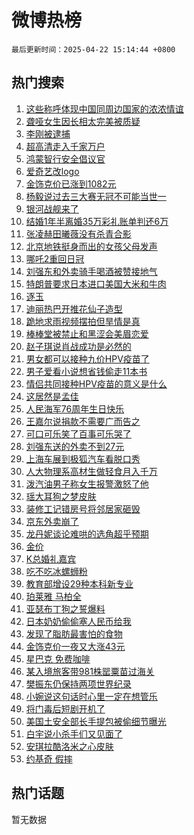 # 微博热榜

`最后更新时间：2025-04-22 15:14:44 +0800`

## 热门搜索

1. [这些称呼体现中国同周边国家的浓浓情谊](https://m.weibo.cn/search?containerid=100103type%3D1%26t%3D10%26q%3D%23%E8%BF%99%E4%BA%9B%E7%A7%B0%E5%91%BC%E4%BD%93%E7%8E%B0%E4%B8%AD%E5%9B%BD%E5%90%8C%E5%91%A8%E8%BE%B9%E5%9B%BD%E5%AE%B6%E7%9A%84%E6%B5%93%E6%B5%93%E6%83%85%E8%B0%8A%23&stream_entry_id=51&isnewpage=1&extparam=seat%3D1%26pos%3D0%26cate%3D10103%26stream_entry_id%3D51%26filter_type%3Drealtimehot%26q%3D%2523%25E8%25BF%2599%25E4%25BA%259B%25E7%25A7%25B0%25E5%2591%25BC%25E4%25BD%2593%25E7%258E%25B0%25E4%25B8%25AD%25E5%259B%25BD%25E5%2590%258C%25E5%2591%25A8%25E8%25BE%25B9%25E5%259B%25BD%25E5%25AE%25B6%25E7%259A%2584%25E6%25B5%2593%25E6%25B5%2593%25E6%2583%2585%25E8%25B0%258A%2523%26dgr%3D0%26c_type%3D51%26display_time%3D1745306083%26pre_seqid%3D174530608313902760420125)
1. [聋哑女生因长相太完美被质疑](https://m.weibo.cn/search?containerid=100103type%3D1%26t%3D10%26q%3D%23%E8%81%8B%E5%93%91%E5%A5%B3%E7%94%9F%E5%9B%A0%E9%95%BF%E7%9B%B8%E5%A4%AA%E5%AE%8C%E7%BE%8E%E8%A2%AB%E8%B4%A8%E7%96%91%23&stream_entry_id=31&isnewpage=1&extparam=seat%3D1%26lcate%3D5001%26pos%3D0%26q%3D%2523%25E8%2581%258B%25E5%2593%2591%25E5%25A5%25B3%25E7%2594%259F%25E5%259B%25A0%25E9%2595%25BF%25E7%259B%25B8%25E5%25A4%25AA%25E5%25AE%258C%25E7%25BE%258E%25E8%25A2%25AB%25E8%25B4%25A8%25E7%2596%2591%2523%26dgr%3D0%26realpos%3D1%26cate%3D5001%26flag%3D2%26band_rank%3D1%26c_type%3D31%26stream_entry_id%3D31%26filter_type%3Drealtimehot%26display_time%3D1745306083%26pre_seqid%3D174530608313902760420125)
1. [李刚被逮捕](https://m.weibo.cn/search?containerid=100103type%3D1%26t%3D10%26q%3D%23%E6%9D%8E%E5%88%9A%E8%A2%AB%E9%80%AE%E6%8D%95%23&stream_entry_id=31&isnewpage=1&extparam=seat%3D1%26lcate%3D5001%26pos%3D1%26q%3D%2523%25E6%259D%258E%25E5%2588%259A%25E8%25A2%25AB%25E9%2580%25AE%25E6%258D%2595%2523%26dgr%3D0%26realpos%3D2%26cate%3D5001%26flag%3D2%26band_rank%3D2%26c_type%3D31%26stream_entry_id%3D31%26filter_type%3Drealtimehot%26display_time%3D1745306083%26pre_seqid%3D174530608313902760420125)
1. [超高清走入千家万户](https://m.weibo.cn/search?containerid=100103type%3D1%26t%3D10%26q%3D%23%E8%B6%85%E9%AB%98%E6%B8%85%E8%B5%B0%E5%85%A5%E5%8D%83%E5%AE%B6%E4%B8%87%E6%88%B7%23&stream_entry_id=31&isnewpage=1&extparam=seat%3D1%26lcate%3D5001%26pos%3D2%26q%3D%2523%25E8%25B6%2585%25E9%25AB%2598%25E6%25B8%2585%25E8%25B5%25B0%25E5%2585%25A5%25E5%258D%2583%25E5%25AE%25B6%25E4%25B8%2587%25E6%2588%25B7%2523%26dgr%3D0%26realpos%3D3%26cate%3D5001%26flag%3D0%26band_rank%3D3%26c_type%3D31%26stream_entry_id%3D31%26filter_type%3Drealtimehot%26display_time%3D1745306083%26pre_seqid%3D174530608313902760420125)
1. [鸿蒙智行安全倡议官](https://m.weibo.cn/search?containerid=100103type%3D1%26t%3D10%26q%3D%23%E9%B8%BF%E8%92%99%E6%99%BA%E8%A1%8C%E5%AE%89%E5%85%A8%E5%80%A1%E8%AE%AE%E5%AE%98%23&stream_entry_id=31&isnewpage=1&extparam=seat%3D1%26lcate%3D5001%26pos%3D3%26q%3D%2523%25E9%25B8%25BF%25E8%2592%2599%25E6%2599%25BA%25E8%25A1%258C%25E5%25AE%2589%25E5%2585%25A8%25E5%2580%25A1%25E8%25AE%25AE%25E5%25AE%2598%2523%26dgr%3D0%26c_type%3D31%26adid%3D283584%26cate%3D5001%26is_ad_pos%3D1%26band_rank%3D4%26stream_entry_id%3D31%26topic_ad%3D1%26filter_type%3Drealtimehot%26display_time%3D1745306083%26pre_seqid%3D174530608313902760420125)
1. [爱奇艺改logo](https://m.weibo.cn/search?containerid=100103type%3D1%26t%3D10%26q%3D%23%E7%88%B1%E5%A5%87%E8%89%BA%E6%94%B9logo%23&stream_entry_id=31&isnewpage=1&extparam=seat%3D1%26lcate%3D5001%26pos%3D4%26q%3D%2523%25E7%2588%25B1%25E5%25A5%2587%25E8%2589%25BA%25E6%2594%25B9logo%2523%26dgr%3D0%26realpos%3D4%26cate%3D5001%26flag%3D1%26band_rank%3D4%26c_type%3D31%26stream_entry_id%3D31%26filter_type%3Drealtimehot%26display_time%3D1745306083%26pre_seqid%3D174530608313902760420125)
1. [金饰克价已涨到1082元](https://m.weibo.cn/search?containerid=100103type%3D1%26t%3D10%26q%3D%23%E9%87%91%E9%A5%B0%E5%85%8B%E4%BB%B7%E5%B7%B2%E6%B6%A8%E5%88%B01082%E5%85%83%23&stream_entry_id=31&isnewpage=1&extparam=seat%3D1%26lcate%3D5001%26pos%3D5%26q%3D%2523%25E9%2587%2591%25E9%25A5%25B0%25E5%2585%258B%25E4%25BB%25B7%25E5%25B7%25B2%25E6%25B6%25A8%25E5%2588%25B01082%25E5%2585%2583%2523%26dgr%3D0%26realpos%3D5%26cate%3D5001%26flag%3D1%26band_rank%3D5%26c_type%3D31%26stream_entry_id%3D31%26filter_type%3Drealtimehot%26display_time%3D1745306083%26pre_seqid%3D174530608313902760420125)
1. [杨毅说过去三大赛无冠不可能当世一](https://m.weibo.cn/search?containerid=100103type%3D1%26t%3D10%26q%3D%23%E6%9D%A8%E6%AF%85%E8%AF%B4%E8%BF%87%E5%8E%BB%E4%B8%89%E5%A4%A7%E8%B5%9B%E6%97%A0%E5%86%A0%E4%B8%8D%E5%8F%AF%E8%83%BD%E5%BD%93%E4%B8%96%E4%B8%80%23&stream_entry_id=31&isnewpage=1&extparam=seat%3D1%26lcate%3D5001%26pos%3D6%26q%3D%2523%25E6%259D%25A8%25E6%25AF%2585%25E8%25AF%25B4%25E8%25BF%2587%25E5%258E%25BB%25E4%25B8%2589%25E5%25A4%25A7%25E8%25B5%259B%25E6%2597%25A0%25E5%2586%25A0%25E4%25B8%258D%25E5%258F%25AF%25E8%2583%25BD%25E5%25BD%2593%25E4%25B8%2596%25E4%25B8%2580%2523%26dgr%3D0%26realpos%3D6%26cate%3D5001%26flag%3D1%26band_rank%3D6%26c_type%3D31%26stream_entry_id%3D31%26filter_type%3Drealtimehot%26display_time%3D1745306083%26pre_seqid%3D174530608313902760420125)
1. [银河战舰来了](https://m.weibo.cn/search?containerid=100103type%3D1%26t%3D10%26q%3D%23%E9%93%B6%E6%B2%B3%E6%88%98%E8%88%B0%E6%9D%A5%E4%BA%86%23&stream_entry_id=31&isnewpage=1&extparam=seat%3D1%26lcate%3D5001%26pos%3D7%26q%3D%2523%25E9%2593%25B6%25E6%25B2%25B3%25E6%2588%2598%25E8%2588%25B0%25E6%259D%25A5%25E4%25BA%2586%2523%26dgr%3D0%26c_type%3D31%26adid%3D283730%26cate%3D5001%26is_ad_pos%3D1%26band_rank%3D7%26stream_entry_id%3D31%26topic_ad%3D1%26filter_type%3Drealtimehot%26display_time%3D1745306083%26pre_seqid%3D174530608313902760420125)
1. [结婚1年半离婚35万彩礼账单判还6万](https://m.weibo.cn/search?containerid=100103type%3D1%26t%3D10%26q%3D%23%E7%BB%93%E5%A9%9A1%E5%B9%B4%E5%8D%8A%E7%A6%BB%E5%A9%9A35%E4%B8%87%E5%BD%A9%E7%A4%BC%E8%B4%A6%E5%8D%95%E5%88%A4%E8%BF%986%E4%B8%87%23&stream_entry_id=31&isnewpage=1&extparam=seat%3D1%26lcate%3D5001%26pos%3D8%26q%3D%2523%25E7%25BB%2593%25E5%25A9%259A1%25E5%25B9%25B4%25E5%258D%258A%25E7%25A6%25BB%25E5%25A9%259A35%25E4%25B8%2587%25E5%25BD%25A9%25E7%25A4%25BC%25E8%25B4%25A6%25E5%258D%2595%25E5%2588%25A4%25E8%25BF%25986%25E4%25B8%2587%2523%26dgr%3D0%26realpos%3D7%26cate%3D5001%26flag%3D0%26band_rank%3D7%26c_type%3D31%26stream_entry_id%3D31%26filter_type%3Drealtimehot%26display_time%3D1745306083%26pre_seqid%3D174530608313902760420125)
1. [张凌赫田曦薇没有杀青合影](https://m.weibo.cn/search?containerid=100103type%3D1%26t%3D10%26q%3D%23%E5%BC%A0%E5%87%8C%E8%B5%AB%E7%94%B0%E6%9B%A6%E8%96%87%E6%B2%A1%E6%9C%89%E6%9D%80%E9%9D%92%E5%90%88%E5%BD%B1%23&stream_entry_id=31&isnewpage=1&extparam=seat%3D1%26lcate%3D5001%26pos%3D9%26q%3D%2523%25E5%25BC%25A0%25E5%2587%258C%25E8%25B5%25AB%25E7%2594%25B0%25E6%259B%25A6%25E8%2596%2587%25E6%25B2%25A1%25E6%259C%2589%25E6%259D%2580%25E9%259D%2592%25E5%2590%2588%25E5%25BD%25B1%2523%26dgr%3D0%26realpos%3D8%26cate%3D5001%26flag%3D1%26band_rank%3D8%26c_type%3D31%26stream_entry_id%3D31%26filter_type%3Drealtimehot%26display_time%3D1745306083%26pre_seqid%3D174530608313902760420125)
1. [北京地铁挺身而出的女孩父母发声](https://m.weibo.cn/search?containerid=100103type%3D1%26t%3D10%26q%3D%23%E5%8C%97%E4%BA%AC%E5%9C%B0%E9%93%81%E6%8C%BA%E8%BA%AB%E8%80%8C%E5%87%BA%E7%9A%84%E5%A5%B3%E5%AD%A9%E7%88%B6%E6%AF%8D%E5%8F%91%E5%A3%B0%23&stream_entry_id=31&isnewpage=1&extparam=seat%3D1%26lcate%3D5001%26pos%3D10%26q%3D%2523%25E5%258C%2597%25E4%25BA%25AC%25E5%259C%25B0%25E9%2593%2581%25E6%258C%25BA%25E8%25BA%25AB%25E8%2580%258C%25E5%2587%25BA%25E7%259A%2584%25E5%25A5%25B3%25E5%25AD%25A9%25E7%2588%25B6%25E6%25AF%258D%25E5%258F%2591%25E5%25A3%25B0%2523%26dgr%3D0%26realpos%3D9%26cate%3D5001%26flag%3D1%26band_rank%3D9%26c_type%3D31%26stream_entry_id%3D31%26filter_type%3Drealtimehot%26display_time%3D1745306083%26pre_seqid%3D174530608313902760420125)
1. [哪吒2重回日冠](https://m.weibo.cn/search?containerid=100103type%3D1%26t%3D10%26q%3D%23%E5%93%AA%E5%90%922%E9%87%8D%E5%9B%9E%E6%97%A5%E5%86%A0%23&stream_entry_id=31&isnewpage=1&extparam=seat%3D1%26lcate%3D5001%26pos%3D11%26q%3D%2523%25E5%2593%25AA%25E5%2590%25922%25E9%2587%258D%25E5%259B%259E%25E6%2597%25A5%25E5%2586%25A0%2523%26dgr%3D0%26realpos%3D10%26cate%3D5001%26flag%3D1%26band_rank%3D10%26c_type%3D31%26stream_entry_id%3D31%26filter_type%3Drealtimehot%26display_time%3D1745306083%26pre_seqid%3D174530608313902760420125)
1. [刘强东和外卖骑手喝酒被赞接地气](https://m.weibo.cn/search?containerid=100103type%3D1%26t%3D10%26q%3D%23%E5%88%98%E5%BC%BA%E4%B8%9C%E5%92%8C%E5%A4%96%E5%8D%96%E9%AA%91%E6%89%8B%E5%96%9D%E9%85%92%E8%A2%AB%E8%B5%9E%E6%8E%A5%E5%9C%B0%E6%B0%94%23&stream_entry_id=31&isnewpage=1&extparam=seat%3D1%26lcate%3D5001%26pos%3D12%26q%3D%2523%25E5%2588%2598%25E5%25BC%25BA%25E4%25B8%259C%25E5%2592%258C%25E5%25A4%2596%25E5%258D%2596%25E9%25AA%2591%25E6%2589%258B%25E5%2596%259D%25E9%2585%2592%25E8%25A2%25AB%25E8%25B5%259E%25E6%258E%25A5%25E5%259C%25B0%25E6%25B0%2594%2523%26dgr%3D0%26realpos%3D11%26cate%3D5001%26flag%3D1%26band_rank%3D11%26c_type%3D31%26stream_entry_id%3D31%26filter_type%3Drealtimehot%26display_time%3D1745306083%26pre_seqid%3D174530608313902760420125)
1. [特朗普要求日本进口美国大米和牛肉](https://m.weibo.cn/search?containerid=100103type%3D1%26t%3D10%26q%3D%23%E7%89%B9%E6%9C%97%E6%99%AE%E8%A6%81%E6%B1%82%E6%97%A5%E6%9C%AC%E8%BF%9B%E5%8F%A3%E7%BE%8E%E5%9B%BD%E5%A4%A7%E7%B1%B3%E5%92%8C%E7%89%9B%E8%82%89%23&stream_entry_id=31&isnewpage=1&extparam=seat%3D1%26lcate%3D5001%26pos%3D13%26q%3D%2523%25E7%2589%25B9%25E6%259C%2597%25E6%2599%25AE%25E8%25A6%2581%25E6%25B1%2582%25E6%2597%25A5%25E6%259C%25AC%25E8%25BF%259B%25E5%258F%25A3%25E7%25BE%258E%25E5%259B%25BD%25E5%25A4%25A7%25E7%25B1%25B3%25E5%2592%258C%25E7%2589%259B%25E8%2582%2589%2523%26dgr%3D0%26realpos%3D12%26cate%3D5001%26flag%3D0%26band_rank%3D12%26c_type%3D31%26stream_entry_id%3D31%26filter_type%3Drealtimehot%26display_time%3D1745306083%26pre_seqid%3D174530608313902760420125)
1. [逐玉](https://m.weibo.cn/search?containerid=100103type%3D1%26t%3D10%26q%3D%E9%80%90%E7%8E%89&stream_entry_id=31&isnewpage=1&extparam=seat%3D1%26lcate%3D5001%26pos%3D14%26q%3D%25E9%2580%2590%25E7%258E%2589%26dgr%3D0%26realpos%3D13%26cate%3D5001%26flag%3D0%26band_rank%3D13%26c_type%3D31%26stream_entry_id%3D31%26filter_type%3Drealtimehot%26display_time%3D1745306083%26pre_seqid%3D174530608313902760420125)
1. [迪丽热巴开推花仙子造型](https://m.weibo.cn/search?containerid=100103type%3D1%26t%3D10%26q%3D%23%E8%BF%AA%E4%B8%BD%E7%83%AD%E5%B7%B4%E5%BC%80%E6%8E%A8%E8%8A%B1%E4%BB%99%E5%AD%90%E9%80%A0%E5%9E%8B%23&stream_entry_id=31&isnewpage=1&extparam=seat%3D1%26lcate%3D5001%26pos%3D15%26q%3D%2523%25E8%25BF%25AA%25E4%25B8%25BD%25E7%2583%25AD%25E5%25B7%25B4%25E5%25BC%2580%25E6%258E%25A8%25E8%258A%25B1%25E4%25BB%2599%25E5%25AD%2590%25E9%2580%25A0%25E5%259E%258B%2523%26dgr%3D0%26realpos%3D14%26cate%3D5001%26flag%3D0%26band_rank%3D14%26c_type%3D31%26stream_entry_id%3D31%26filter_type%3Drealtimehot%26display_time%3D1745306083%26pre_seqid%3D174530608313902760420125)
1. [跪地求雨视频摆拍但旱情是真](https://m.weibo.cn/search?containerid=100103type%3D1%26t%3D10%26q%3D%23%E8%B7%AA%E5%9C%B0%E6%B1%82%E9%9B%A8%E8%A7%86%E9%A2%91%E6%91%86%E6%8B%8D%E4%BD%86%E6%97%B1%E6%83%85%E6%98%AF%E7%9C%9F%23&stream_entry_id=31&isnewpage=1&extparam=seat%3D1%26lcate%3D5001%26pos%3D16%26q%3D%2523%25E8%25B7%25AA%25E5%259C%25B0%25E6%25B1%2582%25E9%259B%25A8%25E8%25A7%2586%25E9%25A2%2591%25E6%2591%2586%25E6%258B%258D%25E4%25BD%2586%25E6%2597%25B1%25E6%2583%2585%25E6%2598%25AF%25E7%259C%259F%2523%26dgr%3D0%26realpos%3D15%26cate%3D5001%26flag%3D1%26band_rank%3D15%26c_type%3D31%26stream_entry_id%3D31%26filter_type%3Drealtimehot%26display_time%3D1745306083%26pre_seqid%3D174530608313902760420125)
1. [棒棒堂被禁止和黑涩会美眉恋爱](https://m.weibo.cn/search?containerid=100103type%3D1%26t%3D10%26q%3D%23%E6%A3%92%E6%A3%92%E5%A0%82%E8%A2%AB%E7%A6%81%E6%AD%A2%E5%92%8C%E9%BB%91%E6%B6%A9%E4%BC%9A%E7%BE%8E%E7%9C%89%E6%81%8B%E7%88%B1%23&stream_entry_id=31&isnewpage=1&extparam=seat%3D1%26lcate%3D5001%26pos%3D17%26q%3D%2523%25E6%25A3%2592%25E6%25A3%2592%25E5%25A0%2582%25E8%25A2%25AB%25E7%25A6%2581%25E6%25AD%25A2%25E5%2592%258C%25E9%25BB%2591%25E6%25B6%25A9%25E4%25BC%259A%25E7%25BE%258E%25E7%259C%2589%25E6%2581%258B%25E7%2588%25B1%2523%26dgr%3D0%26realpos%3D16%26cate%3D5001%26flag%3D0%26band_rank%3D16%26c_type%3D31%26stream_entry_id%3D31%26filter_type%3Drealtimehot%26display_time%3D1745306083%26pre_seqid%3D174530608313902760420125)
1. [赵子琪说肖战成功是必然的](https://m.weibo.cn/search?containerid=100103type%3D1%26t%3D10%26q%3D%23%E8%B5%B5%E5%AD%90%E7%90%AA%E8%AF%B4%E8%82%96%E6%88%98%E6%88%90%E5%8A%9F%E6%98%AF%E5%BF%85%E7%84%B6%E7%9A%84%23&stream_entry_id=31&isnewpage=1&extparam=seat%3D1%26lcate%3D5001%26pos%3D18%26q%3D%2523%25E8%25B5%25B5%25E5%25AD%2590%25E7%2590%25AA%25E8%25AF%25B4%25E8%2582%2596%25E6%2588%2598%25E6%2588%2590%25E5%258A%259F%25E6%2598%25AF%25E5%25BF%2585%25E7%2584%25B6%25E7%259A%2584%2523%26dgr%3D0%26realpos%3D17%26cate%3D5001%26flag%3D0%26band_rank%3D17%26c_type%3D31%26stream_entry_id%3D31%26filter_type%3Drealtimehot%26display_time%3D1745306083%26pre_seqid%3D174530608313902760420125)
1. [男女都可以接种九价HPV疫苗了](https://m.weibo.cn/search?containerid=100103type%3D1%26t%3D10%26q%3D%23%E7%94%B7%E5%A5%B3%E9%83%BD%E5%8F%AF%E4%BB%A5%E6%8E%A5%E7%A7%8D%E4%B9%9D%E4%BB%B7HPV%E7%96%AB%E8%8B%97%E4%BA%86%23&stream_entry_id=31&isnewpage=1&extparam=seat%3D1%26lcate%3D5001%26pos%3D19%26q%3D%2523%25E7%2594%25B7%25E5%25A5%25B3%25E9%2583%25BD%25E5%258F%25AF%25E4%25BB%25A5%25E6%258E%25A5%25E7%25A7%258D%25E4%25B9%259D%25E4%25BB%25B7HPV%25E7%2596%25AB%25E8%258B%2597%25E4%25BA%2586%2523%26dgr%3D0%26realpos%3D18%26cate%3D5001%26flag%3D1%26band_rank%3D18%26c_type%3D31%26stream_entry_id%3D31%26filter_type%3Drealtimehot%26display_time%3D1745306083%26pre_seqid%3D174530608313902760420125)
1. [男子爱看小说想省钱偷走11本书](https://m.weibo.cn/search?containerid=100103type%3D1%26t%3D10%26q%3D%23%E7%94%B7%E5%AD%90%E7%88%B1%E7%9C%8B%E5%B0%8F%E8%AF%B4%E6%83%B3%E7%9C%81%E9%92%B1%E5%81%B7%E8%B5%B011%E6%9C%AC%E4%B9%A6%23&stream_entry_id=31&isnewpage=1&extparam=seat%3D1%26lcate%3D5001%26pos%3D20%26q%3D%2523%25E7%2594%25B7%25E5%25AD%2590%25E7%2588%25B1%25E7%259C%258B%25E5%25B0%258F%25E8%25AF%25B4%25E6%2583%25B3%25E7%259C%2581%25E9%2592%25B1%25E5%2581%25B7%25E8%25B5%25B011%25E6%259C%25AC%25E4%25B9%25A6%2523%26dgr%3D0%26realpos%3D19%26cate%3D5001%26flag%3D1%26band_rank%3D19%26c_type%3D31%26stream_entry_id%3D31%26filter_type%3Drealtimehot%26display_time%3D1745306083%26pre_seqid%3D174530608313902760420125)
1. [情侣共同接种HPV疫苗的意义是什么](https://m.weibo.cn/search?containerid=100103type%3D1%26t%3D10%26q%3D%E6%83%85%E4%BE%A3%E5%85%B1%E5%90%8C%E6%8E%A5%E7%A7%8DHPV%E7%96%AB%E8%8B%97%E7%9A%84%E6%84%8F%E4%B9%89%E6%98%AF%E4%BB%80%E4%B9%88&stream_entry_id=31&isnewpage=1&extparam=seat%3D1%26lcate%3D5001%26pos%3D21%26q%3D%25E6%2583%2585%25E4%25BE%25A3%25E5%2585%25B1%25E5%2590%258C%25E6%258E%25A5%25E7%25A7%258DHPV%25E7%2596%25AB%25E8%258B%2597%25E7%259A%2584%25E6%2584%258F%25E4%25B9%2589%25E6%2598%25AF%25E4%25BB%2580%25E4%25B9%2588%26dgr%3D0%26c_type%3D31%26is_ai_ask%3D1%26cate%3D5001%26flag%3D1%26band_rank%3D20%26realpos%3D20%26stream_entry_id%3D31%26filter_type%3Drealtimehot%26display_time%3D1745306083%26pre_seqid%3D174530608313902760420125)
1. [这居然是孟佳](https://m.weibo.cn/search?containerid=100103type%3D1%26t%3D10%26q%3D%E8%BF%99%E5%B1%85%E7%84%B6%E6%98%AF%E5%AD%9F%E4%BD%B3&stream_entry_id=31&isnewpage=1&extparam=seat%3D1%26lcate%3D5001%26pos%3D22%26q%3D%25E8%25BF%2599%25E5%25B1%2585%25E7%2584%25B6%25E6%2598%25AF%25E5%25AD%259F%25E4%25BD%25B3%26dgr%3D0%26realpos%3D21%26cate%3D5001%26flag%3D2%26band_rank%3D21%26c_type%3D31%26stream_entry_id%3D31%26filter_type%3Drealtimehot%26display_time%3D1745306083%26pre_seqid%3D174530608313902760420125)
1. [人民海军76周年生日快乐](https://m.weibo.cn/search?containerid=100103type%3D1%26t%3D10%26q%3D%23%E4%BA%BA%E6%B0%91%E6%B5%B7%E5%86%9B76%E5%91%A8%E5%B9%B4%E7%94%9F%E6%97%A5%E5%BF%AB%E4%B9%90%23&stream_entry_id=31&isnewpage=1&extparam=seat%3D1%26lcate%3D5001%26pos%3D23%26q%3D%2523%25E4%25BA%25BA%25E6%25B0%2591%25E6%25B5%25B7%25E5%2586%259B76%25E5%2591%25A8%25E5%25B9%25B4%25E7%2594%259F%25E6%2597%25A5%25E5%25BF%25AB%25E4%25B9%2590%2523%26dgr%3D0%26realpos%3D22%26cate%3D5001%26flag%3D1%26band_rank%3D22%26c_type%3D31%26stream_entry_id%3D31%26filter_type%3Drealtimehot%26display_time%3D1745306083%26pre_seqid%3D174530608313902760420125)
1. [王嘉尔说捐款不需要广而告之](https://m.weibo.cn/search?containerid=100103type%3D1%26t%3D10%26q%3D%23%E7%8E%8B%E5%98%89%E5%B0%94%E8%AF%B4%E6%8D%90%E6%AC%BE%E4%B8%8D%E9%9C%80%E8%A6%81%E5%B9%BF%E8%80%8C%E5%91%8A%E4%B9%8B%23&stream_entry_id=31&isnewpage=1&extparam=seat%3D1%26lcate%3D5001%26pos%3D24%26q%3D%2523%25E7%258E%258B%25E5%2598%2589%25E5%25B0%2594%25E8%25AF%25B4%25E6%258D%2590%25E6%25AC%25BE%25E4%25B8%258D%25E9%259C%2580%25E8%25A6%2581%25E5%25B9%25BF%25E8%2580%258C%25E5%2591%258A%25E4%25B9%258B%2523%26dgr%3D0%26realpos%3D23%26cate%3D5001%26flag%3D1%26band_rank%3D23%26c_type%3D31%26stream_entry_id%3D31%26filter_type%3Drealtimehot%26display_time%3D1745306083%26pre_seqid%3D174530608313902760420125)
1. [可口可乐笑了百事可乐哭了](https://m.weibo.cn/search?containerid=100103type%3D1%26t%3D10%26q%3D%23%E5%8F%AF%E5%8F%A3%E5%8F%AF%E4%B9%90%E7%AC%91%E4%BA%86%E7%99%BE%E4%BA%8B%E5%8F%AF%E4%B9%90%E5%93%AD%E4%BA%86%23&stream_entry_id=31&isnewpage=1&extparam=seat%3D1%26lcate%3D5001%26pos%3D25%26q%3D%2523%25E5%258F%25AF%25E5%258F%25A3%25E5%258F%25AF%25E4%25B9%2590%25E7%25AC%2591%25E4%25BA%2586%25E7%2599%25BE%25E4%25BA%258B%25E5%258F%25AF%25E4%25B9%2590%25E5%2593%25AD%25E4%25BA%2586%2523%26dgr%3D0%26realpos%3D24%26cate%3D5001%26flag%3D0%26band_rank%3D24%26c_type%3D31%26stream_entry_id%3D31%26filter_type%3Drealtimehot%26display_time%3D1745306083%26pre_seqid%3D174530608313902760420125)
1. [刘强东送的外卖不到27元](https://m.weibo.cn/search?containerid=100103type%3D1%26t%3D10%26q%3D%23%E5%88%98%E5%BC%BA%E4%B8%9C%E9%80%81%E7%9A%84%E5%A4%96%E5%8D%96%E4%B8%8D%E5%88%B027%E5%85%83%23&stream_entry_id=31&isnewpage=1&extparam=seat%3D1%26lcate%3D5001%26pos%3D26%26q%3D%2523%25E5%2588%2598%25E5%25BC%25BA%25E4%25B8%259C%25E9%2580%2581%25E7%259A%2584%25E5%25A4%2596%25E5%258D%2596%25E4%25B8%258D%25E5%2588%25B027%25E5%2585%2583%2523%26dgr%3D0%26realpos%3D25%26cate%3D5001%26flag%3D0%26band_rank%3D25%26c_type%3D31%26stream_entry_id%3D31%26filter_type%3Drealtimehot%26display_time%3D1745306083%26pre_seqid%3D174530608313902760420125)
1. [上海车展到极狐汽车看脱口秀](https://m.weibo.cn/search?containerid=100103type%3D1%26t%3D10%26q%3D%23%E4%B8%8A%E6%B5%B7%E8%BD%A6%E5%B1%95%E5%88%B0%E6%9E%81%E7%8B%90%E6%B1%BD%E8%BD%A6%E7%9C%8B%E8%84%B1%E5%8F%A3%E7%A7%80%23&stream_entry_id=31&isnewpage=1&extparam=seat%3D1%26lcate%3D5001%26pos%3D27%26q%3D%2523%25E4%25B8%258A%25E6%25B5%25B7%25E8%25BD%25A6%25E5%25B1%2595%25E5%2588%25B0%25E6%259E%2581%25E7%258B%2590%25E6%25B1%25BD%25E8%25BD%25A6%25E7%259C%258B%25E8%2584%25B1%25E5%258F%25A3%25E7%25A7%2580%2523%26dgr%3D0%26realpos%3D26%26cate%3D5001%26flag%3D1%26band_rank%3D26%26c_type%3D31%26stream_entry_id%3D31%26filter_type%3Drealtimehot%26display_time%3D1745306083%26pre_seqid%3D174530608313902760420125)
1. [人大物理系高材生做轻食月入千万](https://m.weibo.cn/search?containerid=100103type%3D1%26t%3D10%26q%3D%23%E4%BA%BA%E5%A4%A7%E7%89%A9%E7%90%86%E7%B3%BB%E9%AB%98%E6%9D%90%E7%94%9F%E5%81%9A%E8%BD%BB%E9%A3%9F%E6%9C%88%E5%85%A5%E5%8D%83%E4%B8%87%23&stream_entry_id=31&isnewpage=1&extparam=seat%3D1%26lcate%3D5001%26pos%3D28%26q%3D%2523%25E4%25BA%25BA%25E5%25A4%25A7%25E7%2589%25A9%25E7%2590%2586%25E7%25B3%25BB%25E9%25AB%2598%25E6%259D%2590%25E7%2594%259F%25E5%2581%259A%25E8%25BD%25BB%25E9%25A3%259F%25E6%259C%2588%25E5%2585%25A5%25E5%258D%2583%25E4%25B8%2587%2523%26dgr%3D0%26realpos%3D27%26cate%3D5001%26flag%3D0%26band_rank%3D27%26c_type%3D31%26stream_entry_id%3D31%26filter_type%3Drealtimehot%26display_time%3D1745306083%26pre_seqid%3D174530608313902760420125)
1. [泼汽油男子称女生报警激怒了他](https://m.weibo.cn/search?containerid=100103type%3D1%26t%3D10%26q%3D%23%E6%B3%BC%E6%B1%BD%E6%B2%B9%E7%94%B7%E5%AD%90%E7%A7%B0%E5%A5%B3%E7%94%9F%E6%8A%A5%E8%AD%A6%E6%BF%80%E6%80%92%E4%BA%86%E4%BB%96%23&stream_entry_id=31&isnewpage=1&extparam=seat%3D1%26lcate%3D5001%26pos%3D29%26q%3D%2523%25E6%25B3%25BC%25E6%25B1%25BD%25E6%25B2%25B9%25E7%2594%25B7%25E5%25AD%2590%25E7%25A7%25B0%25E5%25A5%25B3%25E7%2594%259F%25E6%258A%25A5%25E8%25AD%25A6%25E6%25BF%2580%25E6%2580%2592%25E4%25BA%2586%25E4%25BB%2596%2523%26dgr%3D0%26realpos%3D28%26cate%3D5001%26flag%3D1%26band_rank%3D28%26c_type%3D31%26stream_entry_id%3D31%26filter_type%3Drealtimehot%26display_time%3D1745306083%26pre_seqid%3D174530608313902760420125)
1. [瑶大耳狗之梦皮肤](https://m.weibo.cn/search?containerid=100103type%3D1%26t%3D10%26q%3D%23%E7%91%B6%E5%A4%A7%E8%80%B3%E7%8B%97%E4%B9%8B%E6%A2%A6%E7%9A%AE%E8%82%A4%23&stream_entry_id=31&isnewpage=1&extparam=seat%3D1%26lcate%3D5001%26pos%3D30%26q%3D%2523%25E7%2591%25B6%25E5%25A4%25A7%25E8%2580%25B3%25E7%258B%2597%25E4%25B9%258B%25E6%25A2%25A6%25E7%259A%25AE%25E8%2582%25A4%2523%26dgr%3D0%26realpos%3D29%26cate%3D5001%26flag%3D1%26band_rank%3D29%26c_type%3D31%26stream_entry_id%3D31%26filter_type%3Drealtimehot%26display_time%3D1745306083%26pre_seqid%3D174530608313902760420125)
1. [装修工记错房号将邻居家砸毁](https://m.weibo.cn/search?containerid=100103type%3D1%26t%3D10%26q%3D%23%E8%A3%85%E4%BF%AE%E5%B7%A5%E8%AE%B0%E9%94%99%E6%88%BF%E5%8F%B7%E5%B0%86%E9%82%BB%E5%B1%85%E5%AE%B6%E7%A0%B8%E6%AF%81%23&stream_entry_id=31&isnewpage=1&extparam=seat%3D1%26lcate%3D5001%26pos%3D31%26q%3D%2523%25E8%25A3%2585%25E4%25BF%25AE%25E5%25B7%25A5%25E8%25AE%25B0%25E9%2594%2599%25E6%2588%25BF%25E5%258F%25B7%25E5%25B0%2586%25E9%2582%25BB%25E5%25B1%2585%25E5%25AE%25B6%25E7%25A0%25B8%25E6%25AF%2581%2523%26dgr%3D0%26realpos%3D30%26cate%3D5001%26flag%3D1%26band_rank%3D30%26c_type%3D31%26stream_entry_id%3D31%26filter_type%3Drealtimehot%26display_time%3D1745306083%26pre_seqid%3D174530608313902760420125)
1. [京东外卖崩了](https://m.weibo.cn/search?containerid=100103type%3D1%26t%3D10%26q%3D%23%E4%BA%AC%E4%B8%9C%E5%A4%96%E5%8D%96%E5%B4%A9%E4%BA%86%23&stream_entry_id=31&isnewpage=1&extparam=seat%3D1%26lcate%3D5001%26pos%3D32%26q%3D%2523%25E4%25BA%25AC%25E4%25B8%259C%25E5%25A4%2596%25E5%258D%2596%25E5%25B4%25A9%25E4%25BA%2586%2523%26dgr%3D0%26realpos%3D31%26cate%3D5001%26flag%3D0%26band_rank%3D31%26c_type%3D31%26stream_entry_id%3D31%26filter_type%3Drealtimehot%26display_time%3D1745306083%26pre_seqid%3D174530608313902760420125)
1. [龙丹妮谈论难哄的选角超乎预期](https://m.weibo.cn/search?containerid=100103type%3D1%26t%3D10%26q%3D%23%E9%BE%99%E4%B8%B9%E5%A6%AE%E8%B0%88%E8%AE%BA%E9%9A%BE%E5%93%84%E7%9A%84%E9%80%89%E8%A7%92%E8%B6%85%E4%B9%8E%E9%A2%84%E6%9C%9F%23&stream_entry_id=31&isnewpage=1&extparam=seat%3D1%26lcate%3D5001%26pos%3D33%26q%3D%2523%25E9%25BE%2599%25E4%25B8%25B9%25E5%25A6%25AE%25E8%25B0%2588%25E8%25AE%25BA%25E9%259A%25BE%25E5%2593%2584%25E7%259A%2584%25E9%2580%2589%25E8%25A7%2592%25E8%25B6%2585%25E4%25B9%258E%25E9%25A2%2584%25E6%259C%259F%2523%26dgr%3D0%26realpos%3D32%26cate%3D5001%26flag%3D1%26band_rank%3D32%26c_type%3D31%26stream_entry_id%3D31%26filter_type%3Drealtimehot%26display_time%3D1745306083%26pre_seqid%3D174530608313902760420125)
1. [金价](https://m.weibo.cn/search?containerid=100103type%3D1%26t%3D10%26q%3D%E9%87%91%E4%BB%B7&stream_entry_id=31&isnewpage=1&extparam=seat%3D1%26lcate%3D5001%26pos%3D34%26q%3D%25E9%2587%2591%25E4%25BB%25B7%26dgr%3D0%26realpos%3D33%26cate%3D5001%26flag%3D0%26band_rank%3D33%26c_type%3D31%26stream_entry_id%3D31%26filter_type%3Drealtimehot%26display_time%3D1745306083%26pre_seqid%3D174530608313902760420125)
1. [K总婚礼嘉宾](https://m.weibo.cn/search?containerid=100103type%3D1%26t%3D10%26q%3D%23K%E6%80%BB%E5%A9%9A%E7%A4%BC%E5%98%89%E5%AE%BE%23&stream_entry_id=31&isnewpage=1&extparam=seat%3D1%26lcate%3D5001%26pos%3D35%26q%3D%2523K%25E6%2580%25BB%25E5%25A9%259A%25E7%25A4%25BC%25E5%2598%2589%25E5%25AE%25BE%2523%26dgr%3D0%26realpos%3D34%26cate%3D5001%26flag%3D1%26band_rank%3D34%26c_type%3D31%26stream_entry_id%3D31%26filter_type%3Drealtimehot%26display_time%3D1745306083%26pre_seqid%3D174530608313902760420125)
1. [吃不吃冰螺蛳粉](https://m.weibo.cn/search?containerid=100103type%3D1%26t%3D10%26q%3D%E5%90%83%E4%B8%8D%E5%90%83%E5%86%B0%E8%9E%BA%E8%9B%B3%E7%B2%89&stream_entry_id=31&isnewpage=1&extparam=seat%3D1%26lcate%3D5001%26pos%3D36%26q%3D%25E5%2590%2583%25E4%25B8%258D%25E5%2590%2583%25E5%2586%25B0%25E8%259E%25BA%25E8%259B%25B3%25E7%25B2%2589%26dgr%3D0%26realpos%3D35%26cate%3D5001%26flag%3D1%26band_rank%3D35%26c_type%3D31%26stream_entry_id%3D31%26filter_type%3Drealtimehot%26display_time%3D1745306083%26pre_seqid%3D174530608313902760420125)
1. [教育部增设29种本科新专业](https://m.weibo.cn/search?containerid=100103type%3D1%26t%3D10%26q%3D%23%E6%95%99%E8%82%B2%E9%83%A8%E5%A2%9E%E8%AE%BE29%E7%A7%8D%E6%9C%AC%E7%A7%91%E6%96%B0%E4%B8%93%E4%B8%9A%23&stream_entry_id=31&isnewpage=1&extparam=seat%3D1%26lcate%3D5001%26pos%3D37%26q%3D%2523%25E6%2595%2599%25E8%2582%25B2%25E9%2583%25A8%25E5%25A2%259E%25E8%25AE%25BE29%25E7%25A7%258D%25E6%259C%25AC%25E7%25A7%2591%25E6%2596%25B0%25E4%25B8%2593%25E4%25B8%259A%2523%26dgr%3D0%26realpos%3D36%26cate%3D5001%26flag%3D0%26band_rank%3D36%26c_type%3D31%26stream_entry_id%3D31%26filter_type%3Drealtimehot%26display_time%3D1745306083%26pre_seqid%3D174530608313902760420125)
1. [珀莱雅 马柏全](https://m.weibo.cn/search?containerid=100103type%3D1%26t%3D10%26q%3D%E7%8F%80%E8%8E%B1%E9%9B%85+%E9%A9%AC%E6%9F%8F%E5%85%A8&stream_entry_id=31&isnewpage=1&extparam=seat%3D1%26lcate%3D5001%26pos%3D38%26q%3D%25E7%258F%2580%25E8%258E%25B1%25E9%259B%2585%2520%25E9%25A9%25AC%25E6%259F%258F%25E5%2585%25A8%26dgr%3D0%26realpos%3D37%26cate%3D5001%26flag%3D1%26band_rank%3D37%26c_type%3D31%26stream_entry_id%3D31%26filter_type%3Drealtimehot%26display_time%3D1745306083%26pre_seqid%3D174530608313902760420125)
1. [亚瑟布丁狗之誓爆料](https://m.weibo.cn/search?containerid=100103type%3D1%26t%3D10%26q%3D%23%E4%BA%9A%E7%91%9F%E5%B8%83%E4%B8%81%E7%8B%97%E4%B9%8B%E8%AA%93%E7%88%86%E6%96%99%23&stream_entry_id=31&isnewpage=1&extparam=seat%3D1%26lcate%3D5001%26pos%3D39%26q%3D%2523%25E4%25BA%259A%25E7%2591%259F%25E5%25B8%2583%25E4%25B8%2581%25E7%258B%2597%25E4%25B9%258B%25E8%25AA%2593%25E7%2588%2586%25E6%2596%2599%2523%26dgr%3D0%26realpos%3D38%26cate%3D5001%26flag%3D1%26band_rank%3D38%26c_type%3D31%26stream_entry_id%3D31%26filter_type%3Drealtimehot%26display_time%3D1745306083%26pre_seqid%3D174530608313902760420125)
1. [日本奶奶偷偷塞人民币给我](https://m.weibo.cn/search?containerid=100103type%3D1%26t%3D10%26q%3D%E6%97%A5%E6%9C%AC%E5%A5%B6%E5%A5%B6%E5%81%B7%E5%81%B7%E5%A1%9E%E4%BA%BA%E6%B0%91%E5%B8%81%E7%BB%99%E6%88%91&stream_entry_id=31&isnewpage=1&extparam=seat%3D1%26lcate%3D5001%26pos%3D40%26q%3D%25E6%2597%25A5%25E6%259C%25AC%25E5%25A5%25B6%25E5%25A5%25B6%25E5%2581%25B7%25E5%2581%25B7%25E5%25A1%259E%25E4%25BA%25BA%25E6%25B0%2591%25E5%25B8%2581%25E7%25BB%2599%25E6%2588%2591%26dgr%3D0%26realpos%3D39%26cate%3D5001%26flag%3D1%26band_rank%3D39%26c_type%3D31%26stream_entry_id%3D31%26filter_type%3Drealtimehot%26display_time%3D1745306083%26pre_seqid%3D174530608313902760420125)
1. [发现了脂肪最害怕的食物](https://m.weibo.cn/search?containerid=100103type%3D1%26t%3D10%26q%3D%E5%8F%91%E7%8E%B0%E4%BA%86%E8%84%82%E8%82%AA%E6%9C%80%E5%AE%B3%E6%80%95%E7%9A%84%E9%A3%9F%E7%89%A9&stream_entry_id=31&isnewpage=1&extparam=seat%3D1%26lcate%3D5001%26pos%3D41%26q%3D%25E5%258F%2591%25E7%258E%25B0%25E4%25BA%2586%25E8%2584%2582%25E8%2582%25AA%25E6%259C%2580%25E5%25AE%25B3%25E6%2580%2595%25E7%259A%2584%25E9%25A3%259F%25E7%2589%25A9%26dgr%3D0%26realpos%3D40%26cate%3D5001%26flag%3D1%26band_rank%3D40%26c_type%3D31%26stream_entry_id%3D31%26filter_type%3Drealtimehot%26display_time%3D1745306083%26pre_seqid%3D174530608313902760420125)
1. [金饰克价一夜又大涨43元](https://m.weibo.cn/search?containerid=100103type%3D1%26t%3D10%26q%3D%23%E9%87%91%E9%A5%B0%E5%85%8B%E4%BB%B7%E4%B8%80%E5%A4%9C%E5%8F%88%E5%A4%A7%E6%B6%A843%E5%85%83%23&stream_entry_id=31&isnewpage=1&extparam=seat%3D1%26lcate%3D5001%26pos%3D42%26q%3D%2523%25E9%2587%2591%25E9%25A5%25B0%25E5%2585%258B%25E4%25BB%25B7%25E4%25B8%2580%25E5%25A4%259C%25E5%258F%2588%25E5%25A4%25A7%25E6%25B6%25A843%25E5%2585%2583%2523%26dgr%3D0%26realpos%3D41%26cate%3D5001%26flag%3D1%26band_rank%3D41%26c_type%3D31%26stream_entry_id%3D31%26filter_type%3Drealtimehot%26display_time%3D1745306083%26pre_seqid%3D174530608313902760420125)
1. [星巴克 免费咖啡](https://m.weibo.cn/search?containerid=100103type%3D1%26t%3D10%26q%3D%E6%98%9F%E5%B7%B4%E5%85%8B+%E5%85%8D%E8%B4%B9%E5%92%96%E5%95%A1&stream_entry_id=31&isnewpage=1&extparam=seat%3D1%26lcate%3D5001%26pos%3D43%26q%3D%25E6%2598%259F%25E5%25B7%25B4%25E5%2585%258B%2520%25E5%2585%258D%25E8%25B4%25B9%25E5%2592%2596%25E5%2595%25A1%26dgr%3D0%26realpos%3D42%26cate%3D5001%26flag%3D0%26band_rank%3D42%26c_type%3D31%26stream_entry_id%3D31%26filter_type%3Drealtimehot%26display_time%3D1745306083%26pre_seqid%3D174530608313902760420125)
1. [某入境旅客带981株罂粟苗过海关](https://m.weibo.cn/search?containerid=100103type%3D1%26t%3D10%26q%3D%23%E6%9F%90%E5%85%A5%E5%A2%83%E6%97%85%E5%AE%A2%E5%B8%A6981%E6%A0%AA%E7%BD%82%E7%B2%9F%E8%8B%97%E8%BF%87%E6%B5%B7%E5%85%B3%23&stream_entry_id=31&isnewpage=1&extparam=seat%3D1%26lcate%3D5001%26pos%3D44%26q%3D%2523%25E6%259F%2590%25E5%2585%25A5%25E5%25A2%2583%25E6%2597%2585%25E5%25AE%25A2%25E5%25B8%25A6981%25E6%25A0%25AA%25E7%25BD%2582%25E7%25B2%259F%25E8%258B%2597%25E8%25BF%2587%25E6%25B5%25B7%25E5%2585%25B3%2523%26dgr%3D0%26realpos%3D43%26cate%3D5001%26flag%3D1%26band_rank%3D43%26c_type%3D31%26stream_entry_id%3D31%26filter_type%3Drealtimehot%26display_time%3D1745306083%26pre_seqid%3D174530608313902760420125)
1. [樊振东仍保持两项世界纪录](https://m.weibo.cn/search?containerid=100103type%3D1%26t%3D10%26q%3D%23%E6%A8%8A%E6%8C%AF%E4%B8%9C%E4%BB%8D%E4%BF%9D%E6%8C%81%E4%B8%A4%E9%A1%B9%E4%B8%96%E7%95%8C%E7%BA%AA%E5%BD%95%23&stream_entry_id=31&isnewpage=1&extparam=seat%3D1%26lcate%3D5001%26pos%3D45%26q%3D%2523%25E6%25A8%258A%25E6%258C%25AF%25E4%25B8%259C%25E4%25BB%258D%25E4%25BF%259D%25E6%258C%2581%25E4%25B8%25A4%25E9%25A1%25B9%25E4%25B8%2596%25E7%2595%258C%25E7%25BA%25AA%25E5%25BD%2595%2523%26dgr%3D0%26realpos%3D44%26cate%3D5001%26flag%3D0%26band_rank%3D44%26c_type%3D31%26stream_entry_id%3D31%26filter_type%3Drealtimehot%26display_time%3D1745306083%26pre_seqid%3D174530608313902760420125)
1. [小婉说这句话时心里一定在想管乐](https://m.weibo.cn/search?containerid=100103type%3D1%26t%3D10%26q%3D%E5%B0%8F%E5%A9%89%E8%AF%B4%E8%BF%99%E5%8F%A5%E8%AF%9D%E6%97%B6%E5%BF%83%E9%87%8C%E4%B8%80%E5%AE%9A%E5%9C%A8%E6%83%B3%E7%AE%A1%E4%B9%90&stream_entry_id=31&isnewpage=1&extparam=seat%3D1%26lcate%3D5001%26pos%3D46%26q%3D%25E5%25B0%258F%25E5%25A9%2589%25E8%25AF%25B4%25E8%25BF%2599%25E5%258F%25A5%25E8%25AF%259D%25E6%2597%25B6%25E5%25BF%2583%25E9%2587%258C%25E4%25B8%2580%25E5%25AE%259A%25E5%259C%25A8%25E6%2583%25B3%25E7%25AE%25A1%25E4%25B9%2590%26dgr%3D0%26realpos%3D45%26cate%3D5001%26flag%3D1%26band_rank%3D45%26c_type%3D31%26stream_entry_id%3D31%26filter_type%3Drealtimehot%26display_time%3D1745306083%26pre_seqid%3D174530608313902760420125)
1. [将门毒后短剧开机了](https://m.weibo.cn/search?containerid=100103type%3D1%26t%3D10%26q%3D%23%E5%B0%86%E9%97%A8%E6%AF%92%E5%90%8E%E7%9F%AD%E5%89%A7%E5%BC%80%E6%9C%BA%E4%BA%86%23&stream_entry_id=31&isnewpage=1&extparam=seat%3D1%26lcate%3D5001%26pos%3D47%26q%3D%2523%25E5%25B0%2586%25E9%2597%25A8%25E6%25AF%2592%25E5%2590%258E%25E7%259F%25AD%25E5%2589%25A7%25E5%25BC%2580%25E6%259C%25BA%25E4%25BA%2586%2523%26dgr%3D0%26realpos%3D46%26cate%3D5001%26flag%3D0%26band_rank%3D46%26c_type%3D31%26stream_entry_id%3D31%26filter_type%3Drealtimehot%26display_time%3D1745306083%26pre_seqid%3D174530608313902760420125)
1. [美国土安全部长手提包被偷细节曝光](https://m.weibo.cn/search?containerid=100103type%3D1%26t%3D10%26q%3D%23%E7%BE%8E%E5%9B%BD%E5%9C%9F%E5%AE%89%E5%85%A8%E9%83%A8%E9%95%BF%E6%89%8B%E6%8F%90%E5%8C%85%E8%A2%AB%E5%81%B7%E7%BB%86%E8%8A%82%E6%9B%9D%E5%85%89%23&stream_entry_id=31&isnewpage=1&extparam=seat%3D1%26lcate%3D5001%26pos%3D48%26q%3D%2523%25E7%25BE%258E%25E5%259B%25BD%25E5%259C%259F%25E5%25AE%2589%25E5%2585%25A8%25E9%2583%25A8%25E9%2595%25BF%25E6%2589%258B%25E6%258F%2590%25E5%258C%2585%25E8%25A2%25AB%25E5%2581%25B7%25E7%25BB%2586%25E8%258A%2582%25E6%259B%259D%25E5%2585%2589%2523%26dgr%3D0%26realpos%3D47%26cate%3D5001%26flag%3D1%26band_rank%3D47%26c_type%3D31%26stream_entry_id%3D31%26filter_type%3Drealtimehot%26display_time%3D1745306083%26pre_seqid%3D174530608313902760420125)
1. [白宇说小杀手们又见面了](https://m.weibo.cn/search?containerid=100103type%3D1%26t%3D10%26q%3D%E7%99%BD%E5%AE%87%E8%AF%B4%E5%B0%8F%E6%9D%80%E6%89%8B%E4%BB%AC%E5%8F%88%E8%A7%81%E9%9D%A2%E4%BA%86&stream_entry_id=31&isnewpage=1&extparam=seat%3D1%26lcate%3D5001%26pos%3D49%26q%3D%25E7%2599%25BD%25E5%25AE%2587%25E8%25AF%25B4%25E5%25B0%258F%25E6%259D%2580%25E6%2589%258B%25E4%25BB%25AC%25E5%258F%2588%25E8%25A7%2581%25E9%259D%25A2%25E4%25BA%2586%26dgr%3D0%26realpos%3D48%26cate%3D5001%26flag%3D1%26band_rank%3D48%26c_type%3D31%26stream_entry_id%3D31%26filter_type%3Drealtimehot%26display_time%3D1745306083%26pre_seqid%3D174530608313902760420125)
1. [安琪拉酷洛米之心皮肤](https://m.weibo.cn/search?containerid=100103type%3D1%26t%3D10%26q%3D%23%E5%AE%89%E7%90%AA%E6%8B%89%E9%85%B7%E6%B4%9B%E7%B1%B3%E4%B9%8B%E5%BF%83%E7%9A%AE%E8%82%A4%23&stream_entry_id=31&isnewpage=1&extparam=seat%3D1%26lcate%3D5001%26pos%3D50%26q%3D%2523%25E5%25AE%2589%25E7%2590%25AA%25E6%258B%2589%25E9%2585%25B7%25E6%25B4%259B%25E7%25B1%25B3%25E4%25B9%258B%25E5%25BF%2583%25E7%259A%25AE%25E8%2582%25A4%2523%26dgr%3D0%26realpos%3D49%26cate%3D5001%26flag%3D1%26band_rank%3D49%26c_type%3D31%26stream_entry_id%3D31%26filter_type%3Drealtimehot%26display_time%3D1745306083%26pre_seqid%3D174530608313902760420125)
1. [约基奇 假摔](https://m.weibo.cn/search?containerid=100103type%3D1%26t%3D10%26q%3D%E7%BA%A6%E5%9F%BA%E5%A5%87+%E5%81%87%E6%91%94&stream_entry_id=31&isnewpage=1&extparam=seat%3D1%26lcate%3D5001%26pos%3D51%26q%3D%25E7%25BA%25A6%25E5%259F%25BA%25E5%25A5%2587%2520%25E5%2581%2587%25E6%2591%2594%26dgr%3D0%26realpos%3D50%26cate%3D5001%26flag%3D1%26band_rank%3D50%26c_type%3D31%26stream_entry_id%3D31%26filter_type%3Drealtimehot%26display_time%3D1745306083%26pre_seqid%3D174530608313902760420125)

## 热门话题

暂无数据
